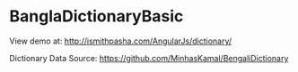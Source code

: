 # BanglaDictionaryBasic

View demo at: http://ismithpasha.com/AngularJs/dictionary/


Dictionary Data Source: https://github.com/MinhasKamal/BengaliDictionary
